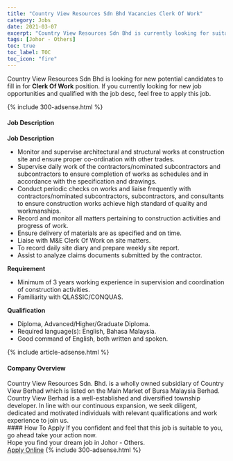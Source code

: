 ```yaml
---
title: "Country View Resources Sdn Bhd Vacancies Clerk Of Work" 
category: Jobs 
date: 2021-03-07 
excerpt: "Country View Resources Sdn Bhd is currently looking for suitable person to fill in the Clerk Of Work which based in Johor - Others" 
tags: [Johor - Others] 
toc: true 
toc_label: TOC 
toc_icon: "fire" 
--- 
```


<p>Country View Resources Sdn Bhd is looking for new potential candidates to fill in for <b>Clerk Of Work</b> position. If you currently looking for new job opportunities and qualified with the job desc, feel free to apply this job.
</p>{% include 300-adsense.html %} 
<div><div><h4>Job Description</h4></div><div><div><span><div><p><strong>Job Description</strong></p><ul><li>Monitor and supervise architectural and structural works at construction site and ensure proper co-ordination with other trades.</li><li>Supervise daily work of the contractors/nominated subcontractors and subcontractors to ensure completion of works as schedules and in accordance with the specification and drawings.</li><li>Conduct periodic checks on works and liaise frequently with contractors/nominated subcontractors, subcontractors, and consultants to ensure construction works achieve high standard of quality and workmanships.</li><li>Record and monitor all matters pertaining to construction activities and progress of work.</li><li>Ensure delivery of materials are as specified and on time.</li><li>Liaise with M&amp;E Clerk Of Work on site matters.</li><li>To record daily site diary and prepare weekly site report.</li><li>Assist to analyze claims documents submitted by the contractor.</li></ul><p><strong>Requirement</strong></p><ul><li>Minimum of 3 years working experience in supervision and coordination of construction activities.</li><li>Familiarity with QLASSIC/CONQUAS.</li></ul><p><strong>Qualification</strong></p><ul><li>Diploma, Advanced/Higher/Graduate Diploma.</li><li>Required language(s):&#160;English, Bahasa Malaysia.</li><li>Good command of English, both written and spoken.</li></ul></div></span></div></div></div> 
{% include article-adsense.html %} 
<div><div><h4>Company Overview</h4></div><div><div><span><div><div>Country View Resources Sdn. Bhd. is a wholly owned subsidiary of Country View Berhad which is listed on the Main Market of Bursa Malaysia&#160;Berhad.&#160; Country View Berhad is&#160;a well-established and diversified township developer. In line with our continuous expansion, we seek diligent, dedicated and motivated individuals with relevant qualifications and work experience to join us.</div></div></span></div></div></div> 
#### How To Apply 
If you confident and feel that this job is suitable to you, go ahead take your action now. <br/> 
Hope you find your dream job in Johor - Others. <br/> 
<a href="https://www.jobstreet.com.my/en/job/clerk-of-work-4497275?jobId=jobstreet-my-job-4497275&" class="btn btn--info" target="_blank" rel="nofollow noopenner">Apply Online</a> 
{% include 300-adsense.html %} 